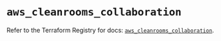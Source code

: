 # `aws_cleanrooms_collaboration`

Refer to the Terraform Registry for docs: [`aws_cleanrooms_collaboration`](https://registry.terraform.io/providers/hashicorp/aws/6.10.0/docs/resources/cleanrooms_collaboration).
